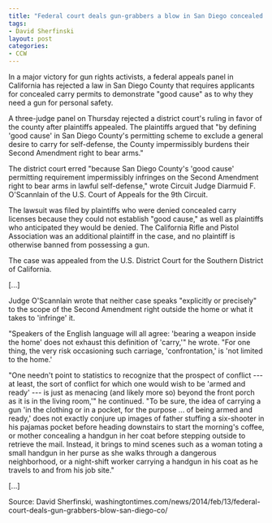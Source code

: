 ```yaml
---
title: "Federal court deals gun-grabbers a blow in San Diego concealed carry ruling"
tags:
- David Sherfinski
layout: post
categories:
- CCW
---
```


In a major victory for gun rights activists, a federal appeals panel in California has rejected a law in San Diego County that requires applicants for concealed carry permits to demonstrate "good cause" as to why they need a gun for personal safety.

A three-judge panel on Thursday rejected a district court's ruling in favor of the county after plaintiffs appealed. The plaintiffs argued that "by defining 'good cause' in San Diego County's permitting scheme to exclude a general desire to carry for self-defense, the County impermissibly burdens their Second Amendment right to bear arms."

The district court erred "because San Diego County's 'good cause' permitting requirement impermissibly infringes on the Second Amendment right to bear arms in lawful self-defense," wrote Circuit Judge Diarmuid F. O'Scannlain of the U.S. Court of Appeals for the 9th Circuit.

The lawsuit was filed by plaintiffs who were denied concealed carry licenses because they could not establish "good cause," as well as plaintiffs who anticipated they would be denied. The California Rifle and Pistol Association was an additional plaintiff in the case, and no plaintiff is otherwise banned from possessing a gun.

The case was appealed from the U.S. District Court for the Southern District of California.

[...]

Judge O'Scannlain wrote that neither case speaks "explicitly or precisely" to the scope of the Second Amendment right outside the home or what it takes to 'infringe' it.

"Speakers of the English language will all agree: 'bearing a weapon inside the home' does not exhaust this definition of 'carry,'" he wrote. "For one thing, the very risk occasioning such carriage, 'confrontation,' is 'not limited to the home.'

"One needn't point to statistics to recognize that the prospect of conflict --- at least, the sort of conflict for which one would wish to be 'armed and ready' --- is just as menacing (and likely more so) beyond the front porch as it is in the living room,'" he continued. "To be sure, the idea of carrying a gun 'in the clothing or in a pocket, for the purpose ... of being armed and ready,' does not exactly conjure up images of father stuffing a six-shooter in his pajamas pocket before heading downstairs to start the morning's coffee, or mother concealing a handgun in her coat before stepping outside to retrieve the mail. Instead, it brings to mind scenes such as a woman toting a small handgun in her purse as she walks through a dangerous neighborhood, or a night-shift worker carrying a handgun in his coat as he travels to and from his job site."

[...]

Source: David Sherfinski, washingtontimes.com/news/2014/feb/13/federal-court-deals-gun-grabbers-blow-san-diego-co/

